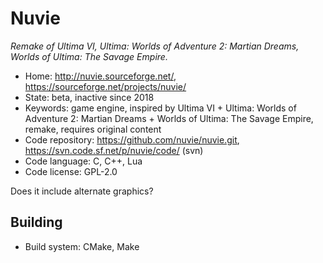 # Nuvie

_Remake of Ultima VI, Ultima: Worlds of Adventure 2: Martian Dreams, Worlds of Ultima: The Savage Empire._

- Home: http://nuvie.sourceforge.net/, https://sourceforge.net/projects/nuvie/
- State: beta, inactive since 2018
- Keywords: game engine, inspired by Ultima VI + Ultima: Worlds of Adventure 2: Martian Dreams + Worlds of Ultima: The Savage Empire, remake, requires original content
- Code repository: https://github.com/nuvie/nuvie.git, https://svn.code.sf.net/p/nuvie/code/ (svn)
- Code language: C, C++, Lua
- Code license: GPL-2.0

Does it include alternate graphics?

## Building

- Build system: CMake, Make
